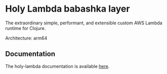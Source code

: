 # Holy Lambda babashka layer
The extraordinary simple, performant, and extensible custom AWS Lambda runtime for Clojure.

Architecture: arm64

## Documentation
The holy-lambda documentation is available [here](https://fierycod.github.io/holy-lambda).
